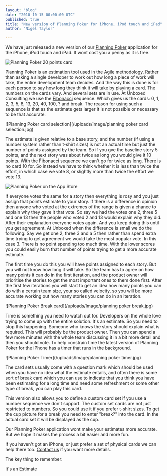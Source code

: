 ```yaml
---
layout: "blog"
date: "2010-10-15 00:00:00 UTC"
published: true
title: "New version of Planning Poker for iPhone, iPod touch and iPad"
author: "Nigel Taylor"

---
```


We have just released a new version of our [Planning Poker](http://itunes.apple.com/app/planning-poker/id305965585?mt=8) application for the iPhone, iPod touch and iPad. It wont cost you a penny as it is free.

![Planning Poker 20 points card](../../../uploads/Image/planning%20poker%20card.jpg) [  
](http://itunes.apple.com/app/planning-poker/id305965585?mt=8)

Planning Poker is an estimation tool used in the Agile methodology. Rather than asking a single developer to work out how long a piece of work will take, the entire development team decides. And the way this is done is for each person to say how long they think it will take by playing a card. The numbers on the cards vary. And several sets are in use. At Unboxed Consulting we use the [Fibonacci](http://en.wikipedia.org/wiki/Fibonacci_number) sequence. Which gives us the cards: 0, 1, 2, 3, 5, 8, 13, 20, 40, 100, ?&nbsp;and break. The reason for using such a sequence is that as the estimate gets larger it is not possible or necessary to be that accurate.

![Planning Poker card selection](/uploads/Image/planning poker card selection.jpg)

The estimate is given relative to a base story, and the number (if using a number system rather than t-shirt sizes) is not an actual time but just the number of points assigned by the team. So if you gve the baseline story 5 points, and the next story was about twice as long you would give it 10 points. With the Fibonacci sequence we can't go for twice as long. There is no card 10 for. So instead we have to think whether it is less than twice the effort, in which case we vote 8, or slightly more than twice the effort we vote 13.

![Planning Poker on the App Store](../../../uploads/Image/Icon.png)

If everyone votes the same for a story then everything is rosy and you just assign that points estimate to your story. If there is a difference in opinion then anyone who voted at the extremes of the range is given a chance to explain why they gave it that vote. So say we had the votes one 2, three 5 and one 13 then the people who voted 2 and 13 would explain why they did. After their explanation everyone votes again. And you keep doing this until you get agreement. At Unboxed when the difference is small we do the following: Say we get one 2, three 3 and a 5 then rather than spend extra time trying to get agreement we would take the most popular vote. In this case 3. There is no point spending too much time. With the lower scores you could easily burn that number of points trying to get a more accurate estimate.

The first time you do this you will have points assigned to each story. But you will not know how long it will take. So the team has to agree on how many points it can do in the first iteration, and the product owner will prioritise the stories to get the most important ones to them done first. After the first few iterations you will start to get an idea how many points you can do with a certain team size, your so called velocity, so you will be more accurate working out how many stories you can do in an iteration.

![Planning Poker Break card](/uploads/Image/planning poker break.jpg)

Time is something you need to watch out for. Developers on the whole love trying to come up with the entire solution. It's an estimate. So you need to stop this happening. Someone who knows the story should explain what is required. This will probably be the product owner. Then you can spend a few more minutes with the whole team discussing it in a bit more detail and then you should vote. To help constrain time the latest version of Planning Poker for the iPhone has a timer that runs in the background.

![Planning Poker Timer](/uploads/Image/planning poker timer.jpg)

The card sets usually come with a question mark which should be used when you have no idea what the estimate entails, and often there is some sort of break card which you can use to indicate that you think you have been estimating for a long time and need some refreshment or some other type of break, you can play this card.

This version also allows you to define a custom card set if you use a number sequence we don't support. The custom set cards are not just restricted to numbers. So you could use it if you prefer t-shirt sizes. To get the cup picture for a break you need to enter "break?" into the card. In the actual card set it will be displayed as the cup.

Our Planning Poker application wont make your estimates more accurate. But we hope it makes the process a bit easier and more fun.

If you haven't got an iPhone, or just prefer a set of physical cards we can help there too. [Contact us](http://www.unboxedconsulting.com/contact) if you want more details.

The key thing to remember:

It's an Estimate


